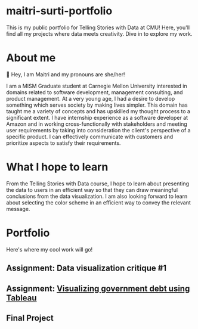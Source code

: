 # maitri-surti-portfolio
This is my public portfolio for Telling Stories with Data at CMU! Here, you'll find all my projects where data meets creativity. Dive in to explore my work.

# About me
👋 Hey, I am Maitri and my pronouns are she/her!

I am a MISM Graduate student at Carnegie Mellon University interested in domains related to software development, management consulting, and product management. At a very young age, I had a desire to develop something which serves society by making lives simpler. This domain has taught me a variety of concepts and has upskilled my thought process to a significant extent. I have internship experience as a software developer at Amazon and in working cross-functionally with stakeholders and meeting user requirements by taking into consideration the client's perspective of a specific product. I can effectively communicate with customers and prioritize aspects to satisfy their requirements. 

# What I hope to learn
From the Telling Stories with Data course, I hope to learn about presenting the data to users in an efficient way so that they can draw meaningful conclusions from the data visualization. I am also looking forward to learn about selecting the color scheme in an efficient way to convey the relevant message. 

# Portfolio
Here's where my cool work will go!
## Assignment: Data visualization critique #1
## Assignment: [Visualizing government debt using Tableau](https://maitri-surti.github.io/maitri-surti-portfolio/dataviz2)
## Final Project
